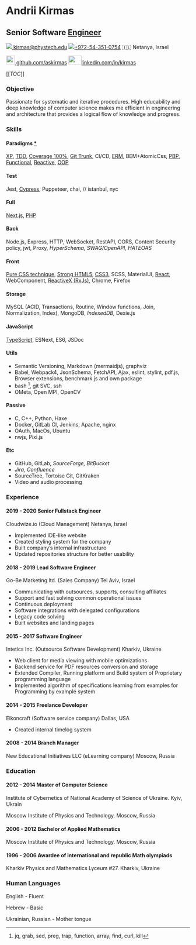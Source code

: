 # Andrii Kirmas
## Senior Software [Engineer](https://medium.com/shakuro/programmer-vs-developer-vs-engineer-91ef374e5033 "The engineer has a solid educational grounding and the ability to apply engineering concepts to create digital solutions")

[<img src="https://fonts.gstatic.com/s/i/materialicons/email/v6/24px.svg" /> kirmas@phystech.edu](mailto:kirmas@phystech.edu)	[<img src="https://fonts.gstatic.com/s/i/materialicons/smartphone/v7/24px.svg"/>+972-54-351-0754](tel:+972-54-351-0754)	🇮🇱 Netanya, Israel

[<img src="https://upload.wikimedia.org/wikipedia/commons/9/95/Font_Awesome_5_brands_github.svg" style="height:24px;"/> github.com/askirmas](https://github.com/askirmas)	[<img src="https://upload.wikimedia.org/wikipedia/commons/8/80/LinkedIn_Logo_2013.svg" style="height:24px;width:36px;object-fit:cover;object-position: 100% 0;"/>linkedin.com/in/kirmas](https://www.linkedin.com/in/kirmas/)

[[_TOC_]]
### Objective

Passionate for systematic and iterative procedures. High educability and deep knowledge of computer science makes me efficient in engineering and architecture that provides a logical flow of knowledge and progress.

### Skills

#### Paradigms [*](https://medium.com/javascript-scene/the-forgotten-history-of-oop-88d71b9b2d9f "Programming using these kinds of objects does not make your code 'object-oriented' any more than programming with functions makes your code 'functional'")

 [XP](http://wiki.c2.com/?ExtremeProgramming "'Extreme' means these practices get 'turned up' to a much higher 'volume' than on traditional projects"), [TDD](https://medium.com/javascript-scene/tdd-changed-my-life-5af0ce099f80 "It's 7:15 am and customer support is swamped"), [Coverage 100%](https://medium.com/javascript-scene/testing-software-what-is-tdd-459b2145405c "Use the right kind of test for the job at hand"), [Git Trunk](https://cloud.google.com/solutions/devops/devops-tech-trunk-based-development "Trunk-based development is a required practice for continuous integration"), CI/CD, [ERM](# "ER model can be used in the specification of domain-specific ontologies"), BEM+AtomicCss, [PBP](https://medium.com/javascript-scene/master-the-javascript-interview-what-s-the-difference-between-class-prototypal-inheritance-e4cd0a7562e9 "Unfortunately, most JavaScript developers don't understand JavaScript's object system, or how to put it to best use"), [Functional](https://en.wikipedia.org/wiki/Turing_completeness#Non-Turing-complete_languages "Untyped lambda calculus is Turing-complete, simply typed lambda calculus is not."), [Reactive](https://www.reactivemanifesto.org/ "We want systems that are Responsive, Resilient, Elastic and Message Driven"), [OOP](https://medium.com/better-programming/object-oriented-programming-the-trillion-dollar-disaster-92a4b666c7c7 "Object oriented programs are offered as alternatives to correct ones. Edsger W. Dijkstra")

#### Test

Jest, [Cypress](https://docs.cypress.io/guides/overview/key-differences.html#Architecture "Cypress is executed in the same run loop as your application"), Puppeteer, chai, // istanbul, nyc

#### Full

[Next.js](https://github.com/facebook/create-react-app#popular-alternatives "Create React App is a great fit for Learning React, Starting new SPA, Creating examples"), [PHP](https://eev.ee/blog/2012/04/09/php-a-fractal-of-bad-design/ "I'm cranky. I complain about a lot of things. There's a lot in the world of technology I don't like, and that's really to be expected—programming is a hilariously young discipline, and none of us have the slightest clue what we're doing")

#### Back

Node.js, Express, HTTP, WebSocket, RestAPI, CORS, Content Security policy, jwt, Proxy, *HyperSchema, SWAG/OpenAPI, HATEOAS*

#### Front

[Pure CSS technique](https://developers.google.com/web/fundamentals/performance/rendering#the_pixel_pipeline "Performance is the art of avoiding work, and making any work you do as efficient as possible"), [Strong HTML5](https://developer.mozilla.org/en-US/docs/Web/Guide/HTML/HTML5 "New elements, attributes, and behaviors, and a larger set of technologies that allows the building of more diverse and powerful Web sites and applications"), [CSS3](# "grid, flexbox, var"), SCSS, MaterialUI, [React](github.com/askirmas/render-on-demand), WebComponent, [ReactiveX (RxJs)](https://codeguida.com/post/1336), Chrome, Firefox

#### Storage

MySQL (ACID, Transactions, Routine, Window functions, Join, Normalization, Index), MongoDB, *IndexedDB,* Dexie.js

#### JavaScript

[TypeScript](github.com/askirmas/ts-swiss), ESNext, ES6,  JSDoc

#### Utils

- Semantic Versioning, Markdown (mermaidjs), graphviz
- Babel, Webpack4, JsonSchema, FetchAPI, Ajax, eslint, stylint, pdf.js, Browser extensions, benchmark.js and own package
- bash [^bash],  git SVC, ssh
- OMeta, Open MPI, OpenCV

#### Passive

- C, C++, Python, Haxe
- Docker, GitLab CI, Jenkins, Apache, nginx
- OAuth, MacOs, Ubuntu
- nwjs, Pixi.js

#### Etc

- GitHub, GitLab, *SourceForge, BitBucket*
- *Jira, Confluence*
- SourceTree, Tortoise Git, GitKraken
- Video and audio processing

### Experience

#### 2019 - 2020 Senior Fullstack Engineer

Cloudwize.io (Cloud Management) Netanya, Israel
- Implemented IDE-like website
- Created styling system for the company
- Built company’s internal infrastructure
- Updated repositories structure for better usability

#### 2018 - 2019 Lead Software Engineer

Go-Be Marketing ltd. (Sales Company) Tel Aviv, Israel 	
- Communicating with outsources, supports, consulting affiliates
- Support and fast solving common operational issues
- Continuous deployment
- Software integrations with delegated configurations
- Legacy code solving
- Built websites and landing pages

#### 2015 - 2017 Software Engineer

Intetics Inc. (Outsource Software Development) Kharkiv, Ukraine 
- Web client for media viewing with mobile optimizations
- Backend service for PDF resources conversion and storage
- Extended Compiler, Running platform and Build system of Proprietary programming language
- Implemented algorithm of specifications learning from examples for Programming by example system

#### 2014 - 2015 Freelance Developer

Eikoncraft (Software service company) Dallas, USA
- Created internal timelog system

#### 2008 - 2014 Branch Manager

New Educational Initiatives LLC ​(eLearning company) Moscow, Russia

### Education

#### 2012 - 2014 Master of Computer Science

Institute of Cybernetics of National Academy of Science of Ukraine. Kyiv, Ukrain

Moscow Institute  of Physics and Technology. Moscow, Russia

#### 2006 - 2012 Bachelor of Applied Mathematics

Moscow Institute  of Physics and Technology. Moscow, Russia

#### 1996 - 2006 Awardee of international and republic Math olympiads

Kharkiv Physics and Mathematics Lyceum #27. Kharkiv, Ukraine

### Human Languages

English - Fluent

Hebrew - Basic

Ukrainian, Russian - Mother tongue

[^bash]: jq, grab, sed, preg, trap, function, array, find, curl, kill

